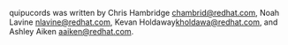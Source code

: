quipucords was written by Chris Hambridge <chambrid@redhat.com>,
Noah Lavine <nlavine@redhat.com>, Kevan Holdaway<kholdawa@redhat.com>,
and Ashley Aiken <aaiken@redhat.com>.
